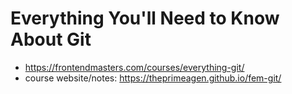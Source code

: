 # Everything You'll Need to Know About Git

* <https://frontendmasters.com/courses/everything-git/>
* course website/notes: <https://theprimeagen.github.io/fem-git/>